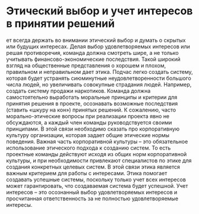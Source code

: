 # Этический выбор и учет интересов в принятии решений

ет всегда держать во внимании этический выбор и думать о скрытых или будущих интересах.
Делая выбор удовлетворяемых интересов или решая противоречия, команда должна смотреть шире, а не только учитывать финансово-экономические последствия. Такой широкий взгляд на общественные представления о хорошем и плохом, правильном и неправильном дает этика. Подчас легко создать систему, которая будет устранять сиюминутные неудовлетворенности большого числа людей, но увеличивать совокупные страдания людей. Например, создать систему продажи наркотиков.
Команда должна самостоятельно выработать моральные принципы и критерии для принятия решения в проекте, осознавать возможные последствия (ставить «шкуру на кон») принятых решений. К сожалению, часто морально-этические вопросы при реализации проекта явно не обсуждаются, а каждый член команды руководствуется своими принципами.
В этой связи необходимо сказать про корпоративную культуру организации, которая задает общие этические нормы поведения. Важная часть корпоративной культуры – это обязательное использование этического подхода к созданию систем. То есть проектные команды действуют исходя из общих норм корпоративной культуры, и при необходимости привлекают специалистов по этике для создания конкретных целевых систем.
В этой связи этика является важным критерием для работы с интересами. Этика помогает создавать успешные системы, поскольку только учет всех интересов может гарантировать, что создаваемая система будет успешной. Учет интересов – это осознанный выбор удовлетворяемых интересов и просчитанная ответственность за не полностью удовлетворяемые интересы.
